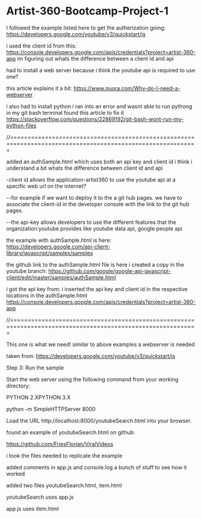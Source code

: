 # Artist-360-Bootcamp-Project-1

I followed the example listed here to get the autherization going:
https://developers.google.com/youtube/v3/quickstart/js

i used the client id from this:
https://console.developers.google.com/apis/credentials?project=artist-360-app
im figuring out whats the difference between a client id and api

had to install a web server because i think the youtube api is required to use one?

this article explains it a bit:
https://www.quora.com/Why-do-I-need-a-webserver

i also had to install python i ran into an error and wasnt able to run pythong in my git bash terminal found this article to fix it
https://stackoverflow.com/questions/22869192/git-bash-wont-run-my-python-files

//============================================================================================================

added an authSample.html which uses both an api key and client id
i think i understand a bit whats the difference between client id and api

-client id allows the application-artist360 to use the youtube api at a specific web url on the internet?

--for example if we want to deploy it to the a git hub pages. we have to associate the client-id in the developer console with the link to the git hub pages.

--the api-key allows developers to use the different features that the organization:youtube provides like youtube data api, google people api 

the example with authSample.html is here:
https://developers.google.com/api-client-library/javascript/samples/samples

the github link to the authSample.html file is here i created a copy in the youtube branch:
https://github.com/google/google-api-javascript-client/edit/master/samples/authSample.html

i got the api key from: i inserted the api key and client id in the respective locations in the authSample.html
https://console.developers.google.com/apis/credentials?project=artist-360-app

//============================================================================================================

This one is what we need! similar to above examples a webserver is needed

taken from: https://developers.google.com/youtube/v3/quickstart/js

Step 3: Run the sample

Start the web server using the following command from your working directory:

PYTHON 2.XPYTHON 3.X

python -m SimpleHTTPServer 8000

Load the URL http://localhost:8000/youtubeSearch.html into your browser.

found an example of youtubeSearch.html on github:

https://github.com/FriesFlorian/ViralVideos

i took the files needed to replicate the example

added comments in app.js and console.log a bunch of stuff to see how it worked

added two files youtubeSearch.html, item.html

youtubeSearch uses app.js

app.js uses item.html

